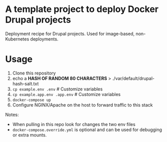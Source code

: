 # A template project to deploy Docker Drupal projects

Deployment recipe for Drupal projects. Used for image-based, non-Kubernetes deployments.

# Usage

1. Clone this repository
2. echo a **HASH OF RANDOM 80 CHARACTERS** > ./var/default/drupal-hash-salt.txt
3. `cp example.env .env` # Customize variables
4. `cp example.app.env .app.env` # Customize variables
5. `docker-compose up`
6. Configure NGINX/Apache on the host to forward traffic to this stack

Notes: 
- When pulling in this repo look for changes the two env files
- `docker-compose.override.yml` is optional and can be used for debugging or extra mounts.